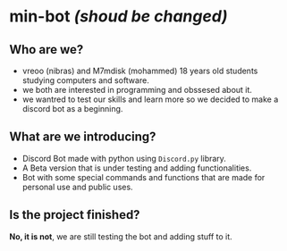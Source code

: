 **min-bot** *(shoud be changed)*
============

Who are we?
-----------
 * vreoo (nibras) and M7mdisk (mohammed) 18 years old students studying computers and software.
 * we both are interested in programming and obssesed about it.
 * we wantred to test our skills and learn more so we decided to make a discord bot as a beginning.

What are we introducing?
-----------------------

- Discord Bot made with python using `Discord.py` library.
- A Beta version that is under testing and adding functionalities.
- Bot with some special commands and functions that are made for personal use and public uses.

Is the project finished?
-----------------------

**No, it is not**, we are still testing the bot and adding stuff to it.

